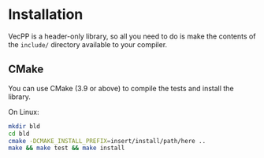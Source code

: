 # Installation

VecPP is a header-only library, so all you need to do is make the contents 
of the `include/` directory available to your compiler.

## CMake

You can use CMake (3.9 or above) to compile the tests and install the library.

On Linux:
```bash
mkdir bld
cd bld
cmake -DCMAKE_INSTALL_PREFIX=insert/install/path/here ..
make && make test && make install
```